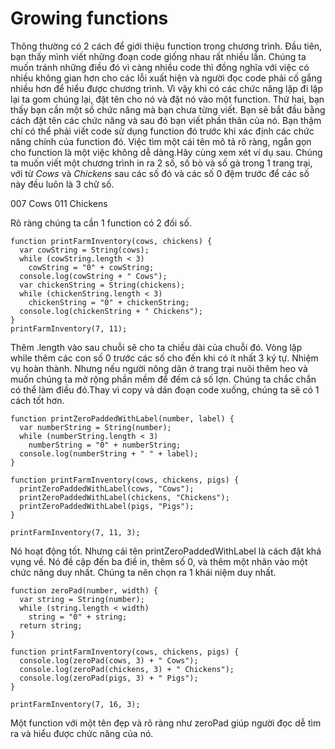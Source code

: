 # Growing functions
Thông thường có 2 cách để giới thiệu function trong chương trình.
Đầu tiên, bạn thấy mình viết những đoạn code giống nhau rất nhiều lần. Chúng ta muốn tránh những điều đó vì càng nhiều code thì đồng nghĩa với việc có nhiều không gian hơn cho các lỗi xuất hiện và người đọc code phải cố gắng nhiều hơn để hiểu được chương trình. Vì vậy khi có các chức năng lặp đi lặp lại ta gom chúng lại, đặt tên cho nó và đặt nó vào một function.
Thứ hai, bạn thấy bạn cần một số chức năng mà bạn chưa từng viết. Bạn sẽ bắt đầu bằng cách đặt tên các chức năng và sau đó bạn viết phần thân của nó. Bạn thậm chí có thể phải viết code sử dụng function đó trước khi xác định các chức năng chính của function đó.
Việc tìm một cái tên mô tả rõ ràng, ngắn gọn cho function là một việc không dễ dàng.Hãy cùng xem xét ví dụ sau.
Chúng ta muốn viết một chương trình in ra 2 số, số bò và số gà trong 1 trang trại, với từ *Cows* và *Chickens* sau các số đó và các số 0 đệm trước để các số này đều luôn là 3 chữ số.

007 Cows
011 Chickens

Rõ ràng chúng ta cần 1 function có 2 đối số. 
```
function printFarmInventory(cows, chickens) {
  var cowString = String(cows);
  while (cowString.length < 3)
    cowString = "0" + cowString;
  console.log(cowString + " Cows");
  var chickenString = String(chickens);
  while (chickenString.length < 3)
    chickenString = "0" + chickenString;
  console.log(chickenString + " Chickens");
}
printFarmInventory(7, 11);
```
Thêm .length vào sau chuỗi sẽ cho ta chiều dài của chuỗi đó. Vòng lặp while thêm các con số 0 trước các số cho đến khi có ít nhất 3 ký tự. 
Nhiệm vụ hoàn thành. Nhưng nếu người nông dân ở trang trại nuôi thêm heo và muốn chúng ta mở rộng phần mềm để đếm cả số lợn. Chúng ta chắc chắn có thể làm điều đó.Thay vì copy và dán đoạn code xuống, chúng ta sẽ có 1 cách tốt hơn.
```
function printZeroPaddedWithLabel(number, label) {
  var numberString = String(number);
  while (numberString.length < 3)
    numberString = "0" + numberString;
  console.log(numberString + " " + label);
}

function printFarmInventory(cows, chickens, pigs) {
  printZeroPaddedWithLabel(cows, "Cows");
  printZeroPaddedWithLabel(chickens, "Chickens");
  printZeroPaddedWithLabel(pigs, "Pigs");
}

printFarmInventory(7, 11, 3);
```
Nó hoạt động tốt. Nhưng cái tên printZeroPaddedWithLabel là cách đặt khá vụng về. Nó đề cập đến ba điề in, thêm số 0, và thêm một nhãn vào một chức năng duy nhất. Chúng ta nên chọn ra 1 khái niệm duy nhất.
```
function zeroPad(number, width) {
  var string = String(number);
  while (string.length < width)
    string = "0" + string;
  return string;
}

function printFarmInventory(cows, chickens, pigs) {
  console.log(zeroPad(cows, 3) + " Cows");
  console.log(zeroPad(chickens, 3) + " Chickens");
  console.log(zeroPad(pigs, 3) + " Pigs");
}

printFarmInventory(7, 16, 3);
```
Một function với một tên đẹp và rõ ràng như zeroPad giúp người đọc dễ tìm ra và hiểu được chức năng của nó.




